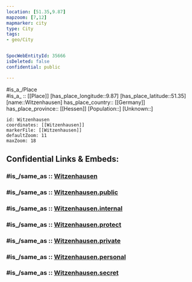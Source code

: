 ```yaml
---
location: [51.35,9.87] 
mapzoom: [7,12] 
mapmarker: city 
type: City
tags:
- geo/City


SpocWebEntityId: 35666
isDeleted: false
confidential: public

---
```

#is_a_/Place  
#is_a_ :: [[Place]] 
[has_place_longitude::9.87] 
[has_place_latitude::51.35] 
[name::Witzenhausen] 
has_place_country:: [[Germany]]  
has_place_province:: [[Hessen]] 
[Population::] 
[Unknown::] 


```leaflet
id: Witzenhausen
coordinates: [[Witzenhausen]] 
markerFile: [[Witzenhausen]] 
defaultZoom: 11 
maxZoom: 18
```


## Confidential Links & Embeds: 

### #is_/same_as :: [Witzenhausen](/_Standards/Earth/Continent/Europe/Europe~Central/Germany/Germany~West/Hessen/counties~Hessen/Werra-Meißner-Kreis/cities~Werra-Meißner/Witzenhausen.md) 

### #is_/same_as :: [Witzenhausen.public](/_public/Earth/Continent/Europe/Europe~Central/Germany/Germany~West/Hessen/counties~Hessen/Werra-Meißner-Kreis/cities~Werra-Meißner/Witzenhausen.public.md) 

### #is_/same_as :: [Witzenhausen.internal](/_internal/Earth/Continent/Europe/Europe~Central/Germany/Germany~West/Hessen/counties~Hessen/Werra-Meißner-Kreis/cities~Werra-Meißner/Witzenhausen.internal.md) 

### #is_/same_as :: [Witzenhausen.protect](/_protect/Earth/Continent/Europe/Europe~Central/Germany/Germany~West/Hessen/counties~Hessen/Werra-Meißner-Kreis/cities~Werra-Meißner/Witzenhausen.protect.md) 

### #is_/same_as :: [Witzenhausen.private](/_private/Earth/Continent/Europe/Europe~Central/Germany/Germany~West/Hessen/counties~Hessen/Werra-Meißner-Kreis/cities~Werra-Meißner/Witzenhausen.private.md) 

### #is_/same_as :: [Witzenhausen.personal](/_personal/Earth/Continent/Europe/Europe~Central/Germany/Germany~West/Hessen/counties~Hessen/Werra-Meißner-Kreis/cities~Werra-Meißner/Witzenhausen.personal.md) 

### #is_/same_as :: [Witzenhausen.secret](/_secret/Earth/Continent/Europe/Europe~Central/Germany/Germany~West/Hessen/counties~Hessen/Werra-Meißner-Kreis/cities~Werra-Meißner/Witzenhausen.secret.md)

